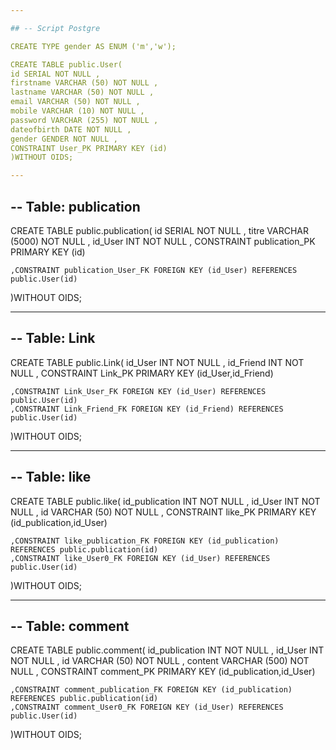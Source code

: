 ```yaml
---

## -- Script Postgre

CREATE TYPE gender AS ENUM ('m','w');

CREATE TABLE public.User(
id SERIAL NOT NULL ,
firstname VARCHAR (50) NOT NULL ,
lastname VARCHAR (50) NOT NULL ,
email VARCHAR (50) NOT NULL ,
mobile VARCHAR (10) NOT NULL ,
password VARCHAR (255) NOT NULL ,
dateofbirth DATE NOT NULL ,
gender GENDER NOT NULL ,
CONSTRAINT User_PK PRIMARY KEY (id)
)WITHOUT OIDS;

---
```


## -- Table: publication

CREATE TABLE public.publication(
id SERIAL NOT NULL ,
titre VARCHAR (5000) NOT NULL ,
id_User INT NOT NULL ,
CONSTRAINT publication_PK PRIMARY KEY (id)

    ,CONSTRAINT publication_User_FK FOREIGN KEY (id_User) REFERENCES public.User(id)

)WITHOUT OIDS;

---

## -- Table: Link

CREATE TABLE public.Link(
id_User INT NOT NULL ,
id_Friend INT NOT NULL ,
CONSTRAINT Link_PK PRIMARY KEY (id_User,id_Friend)

    ,CONSTRAINT Link_User_FK FOREIGN KEY (id_User) REFERENCES public.User(id)
    ,CONSTRAINT Link_Friend_FK FOREIGN KEY (id_Friend) REFERENCES public.User(id)

)WITHOUT OIDS;

---

## -- Table: like

CREATE TABLE public.like(
id_publication INT NOT NULL ,
id_User INT NOT NULL ,
id VARCHAR (50) NOT NULL ,
CONSTRAINT like_PK PRIMARY KEY (id_publication,id_User)

    ,CONSTRAINT like_publication_FK FOREIGN KEY (id_publication) REFERENCES public.publication(id)
    ,CONSTRAINT like_User0_FK FOREIGN KEY (id_User) REFERENCES public.User(id)

)WITHOUT OIDS;

---

## -- Table: comment

CREATE TABLE public.comment(
id_publication INT NOT NULL ,
id_User INT NOT NULL ,
id VARCHAR (50) NOT NULL ,
content VARCHAR (500) NOT NULL ,
CONSTRAINT comment_PK PRIMARY KEY (id_publication,id_User)

    ,CONSTRAINT comment_publication_FK FOREIGN KEY (id_publication) REFERENCES public.publication(id)
    ,CONSTRAINT comment_User0_FK FOREIGN KEY (id_User) REFERENCES public.User(id)

)WITHOUT OIDS;
